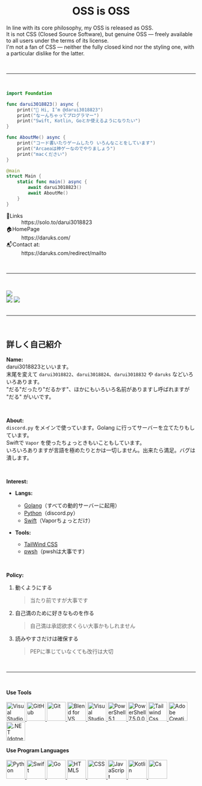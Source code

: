 <h1 align="center">OSS is OSS</h1>

In line with its core philosophy, my OSS is released as OSS.<br>
It is not CSS (Closed Source Software), but genuine OSS — freely available to all users under the terms of its license.<br>
I'm not a fan of CSS — neither the fully closed kind nor the styling one, with a particular dislike for the latter.<br>

<br>

---

<br>

```swift
import Foundation

func darui3018823() async {
    print("👋 Hi, I’m @darui3018823")
    print("なーんちゃってプログラマー")
    print("Swift, Kotlin, Goとか使えるようになりたい")
}

func AboutMe() async {
    print("コード書いたりゲームしたり いろんなことをしています")
    print("Arcaeaは神ゲーなのでやりましょう")
    print("macください")
}

@main
struct Main {
    static func main() async {
        await darui3018823()
        await AboutMe()
    }
}

```

<dl>
  <dt>🔗Links</dt>
  	<dd target="_brank">https://solo.to/darui3018823</dd>
  <dt>🏠HomePage</dt>
  	<dd target="_brank">https://daruks.com/</dd>
  <dt>📬Contact at:</dt>
  	<dd target="_brank">https://daruks.com/redirect/mailto</dd>
</dl>
<br>

---
<br>

![](http://github-profile-summary-cards.vercel.app/api/cards/profile-details?username=darui3018823&theme=blue_green)<br>
![](http://github-profile-summary-cards.vercel.app/api/cards/repos-per-language?username=darui3018823&theme=blue_green)
![](http://github-profile-summary-cards.vercel.app/api/cards/most-commit-language?username=darui3018823&theme=blue_green)<br><br>

---
<br>

## 詳しく自己紹介


<strong>Name:</strong><br>
  darui3018823といいます。<br>
  末尾を変えて <code>darui3018822</code>、<code>darui3018824</code>、<code>darui3018832</code> や <code>daruks</code> などいろいろあります。<br>
  "だる"だったり"だるかす"、ほかにもいろいろ名前がありますし呼ばれますが "だる" がいいです。

<br>

<strong>About:</strong><br>
  <code>discord.py</code> をメインで使っています。Golang に行ってサーバーを立てたりもしています。<br>
  Swiftで <code>Vapor</code> を使ったちょっときもいこともしています。<br>
  いろいろありますが言語を極めたりとかは一切しません。出来たら満足。バグは潰します。

<br>

**Interest:**

- **Langs:**
  - [Golang](https://go.dev)（すべての動的サーバーに起用）
  - [Python](https://python.org)（discord.py）
  - [Swift](https://swift.org)（Vaporちょっとだけ）

- **Tools:**
  - [TailWind CSS](https://tailwindcss.com)
  - [pwsh](https://learn.microsoft.com/ja-jp/powershell/scripting/whats-new/what-s-new-in-powershell-75?view=powershell-7.4)（pwshは大事です）


<br>

<strong>Policy:</strong>  
1. 動くようにする  
   > 当たり前ですが大事です  
2. 自己満のために好きなものを作る  
   > 自己満は承認欲求くらい大事かもしれません  
3. 読みやすさだけは確保する  
   > PEPに準じていなくても改行は大切

      
<br>

---
<br>

**Use Tools**<br><br>
<a href="https://code.visualstudio.com/">
  <img src="https://darui3018823.github.io/profilepic/profile/raw/vscode.png" alt="Visual Studio Code" height="50" />
</a>
<a href="https://github.com/">
  <img src="https://darui3018823.github.io/profilepic/profile/raw/github-mark-white.png" alt="GitHub" height="50" />
</a>
<a href="https://git-scm.com/">
  <img src="https://darui3018823.github.io/profilepic/profile/raw/Git-Icon-1788C.png" alt="Git" height="50" />
</a>
<a href="https://learn.microsoft.com/ja-jp/visualstudio/xaml-tools/creating-a-ui-by-using-blend-for-visual-studio?view=vs-2022">
  <img src="https://darui3018823.github.io/profilepic/profile/raw/msb-for-vs2022.png" alt="Blend for VS" height="50">
</a>
<a href="https://visualstudio.microsoft.com/ja/">
  <img src="https://darui3018823.github.io/profilepic/profile/raw/Visual_Studio_Icon_2022.png" alt="Visual Studio 2022" height="50" />
</a>
<a href="https://learn.microsoft.com/ja-jp/powershell/module/microsoft.powershell.core/about/about_windows_powershell_5.1?view=powershell-5.1">
  <img src="https://darui3018823.github.io/profilepic/profile/raw/PowerShell_5.0_icon.png" alt="PowerShell 5.1" height="50" />
</a>
<a href="https://learn.microsoft.com/ja-jp/powershell/scripting/whats-new/what-s-new-in-powershell-75?view=powershell-7.4">
  <img src="https://darui3018823.github.io/profilepic/profile/raw/Powershell.svg" alt="PowerShell 7.5.0.0" height="50" />
</a>
<a href="https://tailwindcss.com/">
  <img src="https://darui3018823.github.io/profilepic/profile/raw/tailwindcss-mark.d52e9897.svg" alt="Tailwind Css" height="50">
</a>
<a href="https://www.adobe.com/jp/creativecloud.html">
  <img src="https://darui3018823.github.io/profilepic/profile/raw/AdobeCC.png" alt="Adobe Creative Cloud" height="50" />
</a>
<a href="https://dotnet.microsoft.com/ja-jp/">
  <img src="https://darui3018823.github.io/profilepic/profile/raw/dotnet.png" alt=".NET (dotnet)" height="50" />
</a>
<br>
<br>
**Use Program Languages**<br><br>
<a href="https://www.python.org/">
  <img src="https://darui3018823.github.io/profilepic/profile/raw/python.png" alt="Python" height="50" />
</a>
<a href="https://developer.apple.com/jp/swift/">
  <img src="https://darui3018823.github.io/profilepic/profile/raw/Swift_logo_color.svg" alt="Swift" height="50" />
</a>
<a href="https://go.dev/">
  <img src="https://darui3018823.github.io/profilepic/profile/raw/Go-Logo_LightBlue.png" alt="Go" height="50" />
</a>
<a href="https://developer.mozilla.org/ja-JP/docs/Web/HTML">
  <img src="https://darui3018823.github.io/profilepic/profile/raw/html5.png" alt="HTML5" height="50" />
</a>
<a href="https://developer.mozilla.org/ja-JP/docs/Web/CSS">
  <img src="https://darui3018823.github.io/profilepic/profile/raw/css.png" alt="CSS" height="50" />
</a>
<a href="https://developer.mozilla.org/ja-JP/docs/Web/JavaScript">
  <img src="https://darui3018823.github.io/profilepic/profile/raw/js.png" alt="JavaScript" height="50" />
</a>
<a href="https://kotlinlang.org/">
  <img src="https://darui3018823.github.io/profilepic/profile/raw/Kotlin%20Full%20Color%20Logo%20Mark%20RGB.png" alt="Kotlin" height="50" />
</a>
<a href="https://learn.microsoft.com/ja-jp/dotnet/csharp/">
  <img src="https://darui3018823.github.io/profilepic/profile/raw/CSharp.png" alt="Cs" height="50" />
</a>

